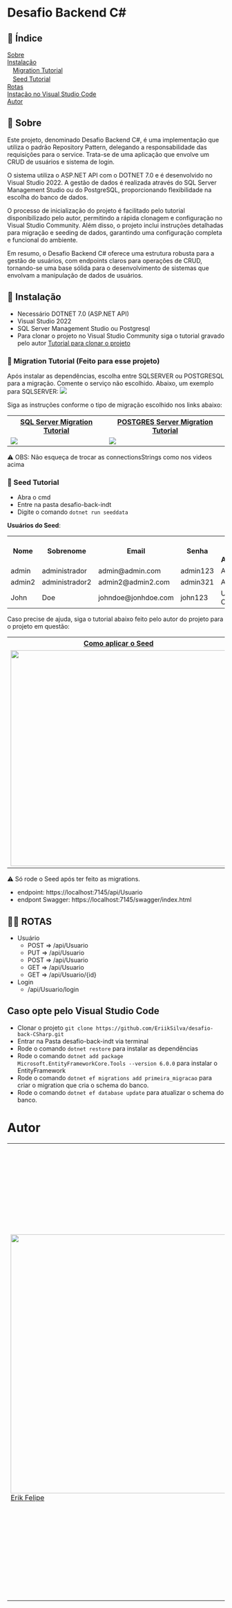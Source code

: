 # Desafio Backend C#
## 📌 Índice
[Sobre](#-sobre) <br>
[Instalação](#-instalação) <br>
ㅤ[Migration Tutorial](#-migration-tutorial-feito-para-esse-projeto) <br>
ㅤ[Seed Tutorial](#-seed-tutorial) <br>
[Rotas](#-rotas) <br>
[Instação no Visual Studio Code](#caso-opte-pelo-visual-studio-code) <br>
[Autor](#autor)

## 📰 Sobre
Este projeto, denominado Desafio Backend C#, é uma implementação que utiliza o padrão Repository  Pattern, delegando a responsabilidade das requisições para o service. Trata-se de uma aplicação que envolve um CRUD de usuários e sistema de login.

O sistema utiliza o ASP.NET API com o DOTNET 7.0 e é desenvolvido no Visual Studio 2022. A gestão de dados é realizada através do SQL Server Management Studio ou do PostgreSQL, proporcionando flexibilidade na escolha do banco de dados.

O processo de inicialização do projeto é facilitado pelo tutorial disponibilizado pelo autor, permitindo a rápida clonagem e configuração no Visual Studio Community. Além disso, o projeto inclui instruções detalhadas para migração e seeding de dados, garantindo uma configuração completa e funcional do ambiente.

Em resumo, o Desafio Backend C# oferece uma estrutura robusta para a gestão de usuários, com endpoints claros para operações de CRUD, tornando-se uma base sólida para o desenvolvimento de sistemas que envolvam a manipulação de dados de usuários.



## 💾 Instalação
- Necessário DOTNET 7.0 (ASP.NET API)
- Visual Studio 2022 
- SQL Server Management Studio ou Postgresql
- Para clonar o projeto no Visual Studio Community siga o tutorial gravado pelo autor [Tutorial para clonar o projeto](https://www.youtube.com/watch?v=NsxJL49WrWU)


### 🔄 Migration Tutorial (Feito para esse projeto)
Após instalar as dependências, escolha entre SQLSERVER ou POSTGRESQL para a migração. Comente o serviço não escolhido. Abaixo, um exemplo para SQLSERVER:
<img src="https://github.com/EriikSilva/desafio-back-indt/assets/61124602/4ccf3f0c-fb3d-49e5-ad6a-7dea409891c9">

Siga as instruções conforme o tipo de migração escolhido nos links abaixo:
<table>
  <th>
    <a href="https://www.youtube.com/watch?v=lWQBQac1_dM">SQL Server Migration Tutorial</a>
  </th>
  <th>
    <a href="https://www.youtube.com/watch?v=9fiKmd9mGzc&feature=youtu.be">POSTGRES Server Migration Tutorial</a>
  </th>
  <tr>
    <td><img src="https://github.com/EriikSilva/desafio-back-indt/assets/61124602/6982689c-7b09-4d3e-ae1c-1e2f019bd772"></td>
    <td><img src="https://github.com/EriikSilva/desafio-back-indt/assets/61124602/6e7f52f5-66de-4f73-bb45-bbd00082babc"></td>
  </tr>
</table>
⚠️ OBS: Não esqueça de trocar as connectionsStrings como nos videos acima

### 🌱 Seed Tutorial
- Abra o cmd
- Entre na pasta desafio-back-indt
- Digite o comando ```dotnet run seeddata```

**Usuários do Seed**:
<table>
        <tr>
            <th>Nome</th>
            <th>Sobrenome</th>
            <th>Email</th>
            <th>Senha</th>
            <th>Nível de Acesso</th>
        </tr>
        <tr>
            <td>admin</td>
            <td>administrador</td>
            <td>admin@admin.com</td>
            <td>admin123</td>
            <td>Admin</td>
        </tr>
        <tr>
            <td>admin2</td>
            <td>administrador2</td>
            <td>admin2@admin2.com</td>
            <td>admin321</td>
            <td>Admin</td>
        </tr>
        <tr>
            <td>John</td>
            <td>Doe</td>
            <td>johndoe@jonhdoe.com</td>
            <td>john123</td>
            <td>Usuário Comum</td>
        </tr>
    </table>

Caso precise de ajuda, siga o tutorial abaixo feito pelo autor do projeto para o projeto em questão:
<table>
  <th>
    <a href="https://www.youtube.com/watch?v=46sxtqjtDHA">Como aplicar o Seed</a>
  </th>
  <tr>
    <td><img src="https://github.com/EriikSilva/desafio-back-indt/assets/61124602/77ffbcc6-00c3-4d87-bd9b-fefc42454d8d" width=500></td>
  </tr>
</table>

⚠️ Só rode o Seed após ter feito as migrations.

- endpoint: https://localhost:7145/api/Usuario
- endpont Swagger: https://localhost:7145/swagger/index.html

## 🐱‍👤 ROTAS
- Usuário
  - POST => /api/Usuario
  - PUT => /api/Usuario
  - POST => /api/Usuario
  - GET => /api/Usuario
  - GET => /api/Usuario/{id}
- Login
  - /api/Usuario/login

## Caso opte pelo Visual Studio Code
- Clonar o projeto ```git clone https://github.com/EriikSilva/desafio-back-CSharp.git```
- Entrar na Pasta desafio-back-indt via terminal
- Rode o comando ```dotnet restore``` para instalar as dependências
- Rode o comando ```dotnet add package Microsoft.EntityFrameworkCore.Tools --version 6.0.0``` para instalar o EntityFramework
- Rode o comando ```dotnet ef migrations add primeira_migracao``` para criar o migration que cria o schema do banco.
- Rode o comando ```dotnet ef database update``` para atualizar o schema do banco.

# Autor
<table border="0", align="center">
    <tr>
        <td>
          <img src="https://github.com/andreinaoliveira/RestAPITest/assets/51168329/209eddcc-5963-4e55-9ccb-5e79182085a0" width=600><br>
          <a href="https://github.com/EriikSilva">Erik Felipe</a>
          <p></p>
        </td>
        <td>
          <p>Erik Felipe é um Desenvolvedor Fullstack altamente qualificado, destacando-se em uma variedade de tecnologias front-end, incluindo Angular, Vue e React, bem como em linguagens como JavaScript e TypeScript. Sua expertise abrange o desenvolvimento back-end, utilizando Node.js, Prisma, Nest.js, .NET e C#. Além disso, Erik possui profundo conhecimento em bancos de dados, tanto relacionais (MySQL, Oracle, PostgreSQL) quanto NoSQL (MongoDB). Sua versatilidade e amplitude de habilidades o capacitam a enfrentar desafios complexos de desenvolvimento de software, oferecendo soluções eficientes em todas as camadas de uma aplicação Fullstack.</p>
        </td>
    </tr>
</table>

  
